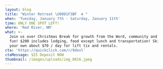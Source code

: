 ```yaml
---
layout: blog
title: "Winter Retreat \U0001F3BF  ❄️ "
when: 'Tuesday, January 7th - Saturday, January 11th'
time: ONLY ONE SPOT LEFT!
where: 'Red River, NM'
what: >-
  Join us over Christmas Break for growth from the Word, community and skiing
  fun! $200 includes lodging, food except lunch and transportation! Skiing on
  your own about $70 / day for lift tix and rentals.
cta: 'https://quickclick.com/r/9dexl'
ctaMessage: $25 Deposit NOW
thumbnail: /images/uploads/img_8816.jpeg
---
```


